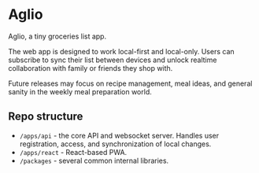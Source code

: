 # Aglio

Aglio, a tiny groceries list app.

The web app is designed to work local-first and local-only. Users can subscribe to sync their list between devices and unlock realtime collaboration with family or friends they shop with.

Future releases may focus on recipe management, meal ideas, and general sanity in the weekly meal preparation world.

## Repo structure

- `/apps/api` - the core API and websocket server. Handles user registration, access, and synchronization of local changes.
- `/apps/react` - React-based PWA.
- `/packages` - several common internal libraries.
